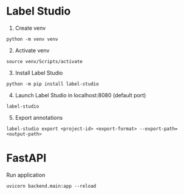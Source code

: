 # Label Studio
1. Create venv
```
python -m venv venv
```
2. Activate venv
```
source venv/Scripts/activate
```
3. Install Label Studio
```
python -m pip install label-studio
```
4. Launch Label Studio in localhost:8080 (default port)
```
label-studio
```
5. Export annotations
```
label-studio export <project-id> <export-format> --export-path=<output-path>
```

# FastAPI
Run application
```
uvicorn backend.main:app --reload
```